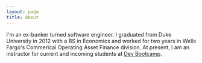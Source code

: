 ```yaml
---
layout: page
title: About
---
```


I'm an ex-banker turned software engineer. I graduated from Duke University in 2012 with a BS in Economics and worked for two years in Wells Fargo's Commerical Operating Asset Finance division. At present, I am an instructor for current and incoming students at <a href=http://devbootcamp.com/ target="_blank">Dev Bootcamp</a>.

